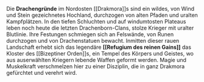  Die **Drachengründe** im Nordosten [[Drakmora]]s sind ein wildes, von Wind und Stein gezeichnetes Hochland, durchzogen von alten Pfaden und uralten Kampfplätzen. In den tiefen Schluchten und auf windumtosten Plateaus leben noch heute die letzten Drachenborn-Clans, stolze Krieger mit uralter Blutlinie. Ihre Festungen schmiegen sich an Felswände, von Runen durchzogen und von Drachenstatuen bewacht. Inmitten dieser rauen Landschaft erhebt sich das legendäre **[[Refugium des reinen Gains]]** das Kloster des [[Bizeptiner Orden]]s, ein Tempel des Körpers und Geistes, wo aus auserwählten Kriegern lebende Waffen geformt werden. Magie und Muskelkraft verschmelzen hier zu einer Disziplin, die in ganz Drakmora gefürchtet und verehrt wird.